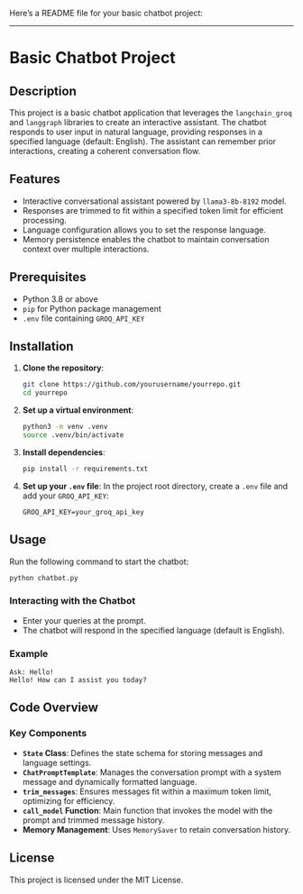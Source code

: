 Here’s a README file for your basic chatbot project:

---

# Basic Chatbot Project

## Description
This project is a basic chatbot application that leverages the `langchain_groq` and `langgraph` libraries to create an interactive assistant. The chatbot responds to user input in natural language, providing responses in a specified language (default: English). The assistant can remember prior interactions, creating a coherent conversation flow.

## Features
- Interactive conversational assistant powered by `llama3-8b-8192` model.
- Responses are trimmed to fit within a specified token limit for efficient processing.
- Language configuration allows you to set the response language.
- Memory persistence enables the chatbot to maintain conversation context over multiple interactions.

## Prerequisites
- Python 3.8 or above
- `pip` for Python package management
- `.env` file containing `GROQ_API_KEY`

## Installation

1. **Clone the repository**:
   ```bash
   git clone https://github.com/yourusername/yourrepo.git
   cd yourrepo
   ```

2. **Set up a virtual environment**:
   ```bash
   python3 -m venv .venv
   source .venv/bin/activate
   ```

3. **Install dependencies**:
   ```bash
   pip install -r requirements.txt
   ```

4. **Set up your `.env` file**:
   In the project root directory, create a `.env` file and add your `GROQ_API_KEY`:
   ```plaintext
   GROQ_API_KEY=your_groq_api_key
   ```

## Usage
Run the following command to start the chatbot:
```bash
python chatbot.py
```

### Interacting with the Chatbot
- Enter your queries at the prompt.
- The chatbot will respond in the specified language (default is English).

### Example
```plaintext
Ask: Hello!
Hello! How can I assist you today?
```

## Code Overview

### Key Components
- **`State` Class**: Defines the state schema for storing messages and language settings.
- **`ChatPromptTemplate`**: Manages the conversation prompt with a system message and dynamically formatted language.
- **`trim_messages`**: Ensures messages fit within a maximum token limit, optimizing for efficiency.
- **`call_model` Function**: Main function that invokes the model with the prompt and trimmed message history.
- **Memory Management**: Uses `MemorySaver` to retain conversation history.

## License
This project is licensed under the MIT License.
